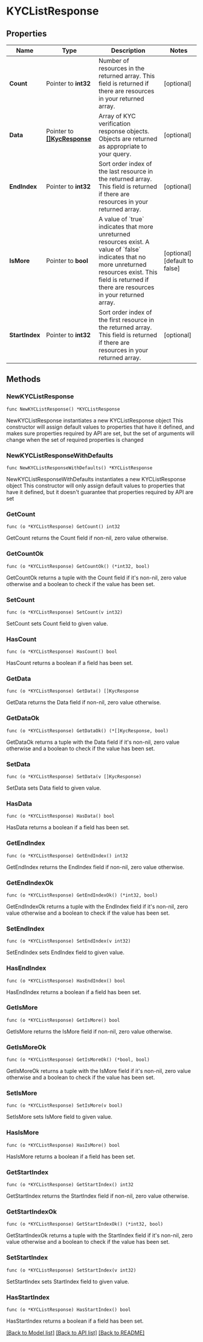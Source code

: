 # KYCListResponse

## Properties

Name | Type | Description | Notes
------------ | ------------- | ------------- | -------------
**Count** | Pointer to **int32** | Number of resources in the returned array.  This field is returned if there are resources in your returned array. | [optional] 
**Data** | Pointer to [**[]KycResponse**](KycResponse.md) | Array of KYC verification response objects.  Objects are returned as appropriate to your query. | [optional] 
**EndIndex** | Pointer to **int32** | Sort order index of the last resource in the returned array.  This field is returned if there are resources in your returned array. | [optional] 
**IsMore** | Pointer to **bool** | A value of &#x60;true&#x60; indicates that more unreturned resources exist. A value of &#x60;false&#x60; indicates that no more unreturned resources exist.  This field is returned if there are resources in your returned array. | [optional] [default to false]
**StartIndex** | Pointer to **int32** | Sort order index of the first resource in the returned array.  This field is returned if there are resources in your returned array. | [optional] 

## Methods

### NewKYCListResponse

`func NewKYCListResponse() *KYCListResponse`

NewKYCListResponse instantiates a new KYCListResponse object
This constructor will assign default values to properties that have it defined,
and makes sure properties required by API are set, but the set of arguments
will change when the set of required properties is changed

### NewKYCListResponseWithDefaults

`func NewKYCListResponseWithDefaults() *KYCListResponse`

NewKYCListResponseWithDefaults instantiates a new KYCListResponse object
This constructor will only assign default values to properties that have it defined,
but it doesn't guarantee that properties required by API are set

### GetCount

`func (o *KYCListResponse) GetCount() int32`

GetCount returns the Count field if non-nil, zero value otherwise.

### GetCountOk

`func (o *KYCListResponse) GetCountOk() (*int32, bool)`

GetCountOk returns a tuple with the Count field if it's non-nil, zero value otherwise
and a boolean to check if the value has been set.

### SetCount

`func (o *KYCListResponse) SetCount(v int32)`

SetCount sets Count field to given value.

### HasCount

`func (o *KYCListResponse) HasCount() bool`

HasCount returns a boolean if a field has been set.

### GetData

`func (o *KYCListResponse) GetData() []KycResponse`

GetData returns the Data field if non-nil, zero value otherwise.

### GetDataOk

`func (o *KYCListResponse) GetDataOk() (*[]KycResponse, bool)`

GetDataOk returns a tuple with the Data field if it's non-nil, zero value otherwise
and a boolean to check if the value has been set.

### SetData

`func (o *KYCListResponse) SetData(v []KycResponse)`

SetData sets Data field to given value.

### HasData

`func (o *KYCListResponse) HasData() bool`

HasData returns a boolean if a field has been set.

### GetEndIndex

`func (o *KYCListResponse) GetEndIndex() int32`

GetEndIndex returns the EndIndex field if non-nil, zero value otherwise.

### GetEndIndexOk

`func (o *KYCListResponse) GetEndIndexOk() (*int32, bool)`

GetEndIndexOk returns a tuple with the EndIndex field if it's non-nil, zero value otherwise
and a boolean to check if the value has been set.

### SetEndIndex

`func (o *KYCListResponse) SetEndIndex(v int32)`

SetEndIndex sets EndIndex field to given value.

### HasEndIndex

`func (o *KYCListResponse) HasEndIndex() bool`

HasEndIndex returns a boolean if a field has been set.

### GetIsMore

`func (o *KYCListResponse) GetIsMore() bool`

GetIsMore returns the IsMore field if non-nil, zero value otherwise.

### GetIsMoreOk

`func (o *KYCListResponse) GetIsMoreOk() (*bool, bool)`

GetIsMoreOk returns a tuple with the IsMore field if it's non-nil, zero value otherwise
and a boolean to check if the value has been set.

### SetIsMore

`func (o *KYCListResponse) SetIsMore(v bool)`

SetIsMore sets IsMore field to given value.

### HasIsMore

`func (o *KYCListResponse) HasIsMore() bool`

HasIsMore returns a boolean if a field has been set.

### GetStartIndex

`func (o *KYCListResponse) GetStartIndex() int32`

GetStartIndex returns the StartIndex field if non-nil, zero value otherwise.

### GetStartIndexOk

`func (o *KYCListResponse) GetStartIndexOk() (*int32, bool)`

GetStartIndexOk returns a tuple with the StartIndex field if it's non-nil, zero value otherwise
and a boolean to check if the value has been set.

### SetStartIndex

`func (o *KYCListResponse) SetStartIndex(v int32)`

SetStartIndex sets StartIndex field to given value.

### HasStartIndex

`func (o *KYCListResponse) HasStartIndex() bool`

HasStartIndex returns a boolean if a field has been set.


[[Back to Model list]](../README.md#documentation-for-models) [[Back to API list]](../README.md#documentation-for-api-endpoints) [[Back to README]](../README.md)


